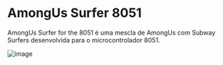 # AmongUs Surfer 8051
AmongUs Surfer for the 8051 é uma mescla de AmongUs com Subway Surfers desenvolvida para o microcontrolador 8051.

![image](https://github.com/LombardiDaniel/AmongUs-Surfer-8051/assets/109439838/eec3f77b-7adc-49b5-8d0d-bfe7d8462046)

